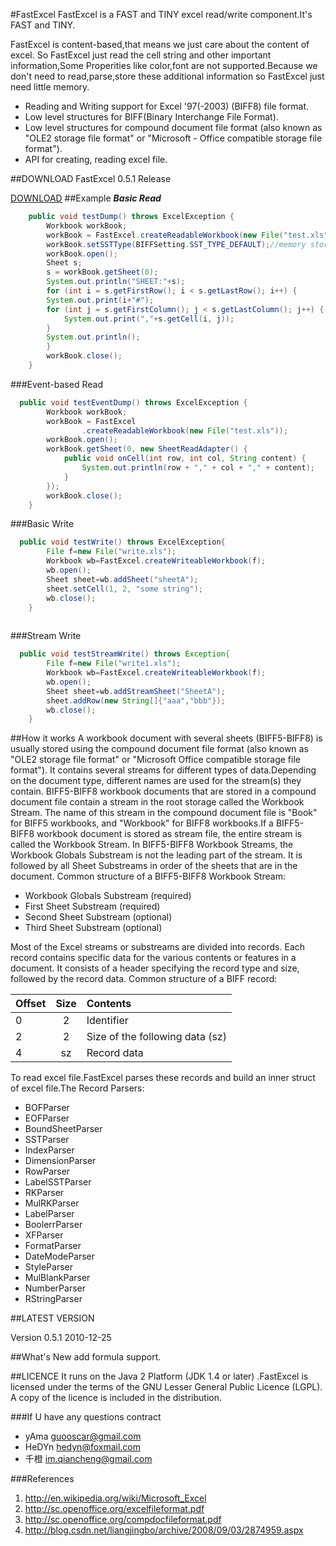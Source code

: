 #FastExcel
FastExcel is a FAST and TINY excel read/write component.It's FAST and TINY.

FastExcel is content-based,that means we just care about the content of excel. So FastExcel just read the cell string and other important information,Some Properities like color,font are not supported.Because we don't need to read,parse,store these additional information so FastExcel just need little memory.

- Reading and Writing support for Excel '97(-2003) (BIFF8) file format.
- Low level structures for BIFF(Binary Interchange File Format).
- Low level structures for compound document file format (also known as "OLE2 storage file format" or "Microsoft - Office compatible storage file format").
- API for creating, reading excel file.

##DOWNLOAD
FastExcel 0.5.1 Release

[DOWNLOAD][release]
##Example
___Basic Read___
```java
	public void testDump() throws ExcelException {
		Workbook workBook;
		workBook = FastExcel.createReadableWorkbook(new File("test.xls"));
		workBook.setSSTType(BIFFSetting.SST_TYPE_DEFAULT);//memory storage
		workBook.open();
		Sheet s;
		s = workBook.getSheet(0);
		System.out.println("SHEET:"+s);
		for (int i = s.getFirstRow(); i < s.getLastRow(); i++) {
		System.out.print(i+"#");
		for (int j = s.getFirstColumn(); j < s.getLastColumn(); j++) {
			System.out.print(","+s.getCell(i, j));
		}
		System.out.println();
		}
		workBook.close();
	}
```
###Event-based Read
```java
  public void testEventDump() throws ExcelException {
		Workbook workBook;
		workBook = FastExcel
				.createReadableWorkbook(new File("test.xls"));
		workBook.open();
		workBook.getSheet(0, new SheetReadAdapter() {
			public void onCell(int row, int col, String content) {
				System.out.println(row + "," + col + "," + content);
			}
		});
		workBook.close();
	}
```
###Basic Write
```java
  public void testWrite() throws ExcelException{
		File f=new File("write.xls");
		Workbook wb=FastExcel.createWriteableWorkbook(f);
		wb.open();
		Sheet sheet=wb.addSheet("sheetA");
		sheet.setCell(1, 2, "some string");
		wb.close();
	}
	
```
###Stream Write
```java
  public void testStreamWrite() throws Exception{
		File f=new File("write1.xls");
		Workbook wb=FastExcel.createWriteableWorkbook(f);
		wb.open();
		Sheet sheet=wb.addStreamSheet("SheetA");
		sheet.addRow(new String[]{"aaa","bbb"});
		wb.close();
	}
```


##How it works
A workbook document with several sheets (BIFF5-BIFF8) is usually stored using the compound document file format (also known as "OLE2 storage file format" or "Microsoft Office compatible storage file format"). It contains several streams for different types of data.Depending on the document type, different names are used for the stream(s) they contain. BIFF5-BIFF8 workbook documents that are stored in a compound document file contain a stream in the root storage called the Workbook Stream. The name of this stream in the compound document file is "Book" for BIFF5 workbooks, and "Workbook" for BIFF8 workbooks.If a BIFF5-BIFF8 workbook document is stored as stream file, the entire stream is called the Workbook Stream. In BIFF5-BIFF8 Workbook Streams, the Workbook Globals Substream is not the leading part of the stream. It is followed by all Sheet Substreams in order of the sheets that are in the document. Common structure of a BIFF5-BIFF8 Workbook Stream:

- Workbook Globals Substream (required)
- First Sheet Substream (required)
- Second Sheet Substream (optional)
- Third Sheet Substream (optional)

Most of the Excel streams or substreams are divided into records. Each record contains specific data for the various contents or features in a document. It consists of a header specifying the record type and size, followed by the record data. Common structure of a BIFF record:


Offset  |Size	  |Contents
:-------|:-----:|:-------
0	      |2  	  |Identifier
2	      |2  	  |Size of the following data (sz)
4	      |sz  	  |Record data

To read excel file.FastExcel parses these records and build an inner struct of excel file.The Record Parsers:

- BOFParser
- EOFParser
- BoundSheetParser
- SSTParser
- IndexParser
- DimensionParser
- RowParser
- LabelSSTParser
- RKParser
- MulRKParser
- LabelParser
- BoolerrParser
- XFParser
- FormatParser
- DateModeParser
- StyleParser
- MulBlankParser
- NumberParser
- RStringParser

##LATEST VERSION

Version 0.5.1	2010-12-25

##What's New
add formula support.

##LICENCE
It runs on the Java 2 Platform (JDK 1.4 or later) .FastExcel is licensed under the terms of the GNU Lesser General Public Licence (LGPL).  A copy of the licence is included in the distribution.

###If U have any questions contract 

- yAma <guooscar@gmail.com>
- HeDYn <hedyn@foxmail.com>
- 千橙 <im.qiancheng@gmail.com>

###References
1. <http://en.wikipedia.org/wiki/Microsoft_Excel>
2. <http://sc.openoffice.org/excelfileformat.pdf>
3. <http://sc.openoffice.org/compdocfileformat.pdf>
4. <http://blog.csdn.net/liangjingbo/archive/2008/09/03/2874959.aspx>

[release]: https://github.com/iqiancheng/FastExcel/releases
